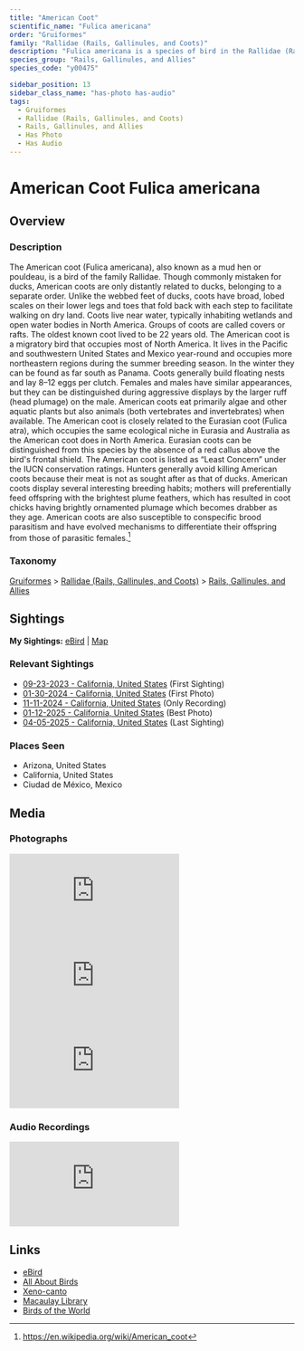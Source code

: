 ```yaml
---
title: "American Coot"
scientific_name: "Fulica americana"
order: "Gruiformes"
family: "Rallidae (Rails, Gallinules, and Coots)"
description: "Fulica americana is a species of bird in the Rallidae (Rails, Gallinules, and Coots) family. It has been observed 42 times. It has been photographed. It has been recorded."
species_group: "Rails, Gallinules, and Allies"
species_code: "y00475"

sidebar_position: 13
sidebar_class_name: "has-photo has-audio"
tags: 
  - Gruiformes
  - Rallidae (Rails, Gallinules, and Coots)
  - Rails, Gallinules, and Allies
  - Has Photo
  - Has Audio
---
```


# American Coot <span className='sci_name'>Fulica americana</span>

## Overview

### Description
The American coot (Fulica americana), also known as a mud hen or pouldeau, is a bird of the family Rallidae. Though commonly mistaken for ducks, American coots are only distantly related to ducks, belonging to a separate order. Unlike the webbed feet of ducks, coots have broad, lobed scales on their lower legs and toes that fold back with each step to facilitate walking on dry land. Coots live near water, typically inhabiting wetlands and open water bodies in North America. Groups of coots are called covers or rafts. The oldest known coot lived to be 22 years old.
The American coot is a migratory bird that occupies most of North America. It lives in the Pacific and southwestern United States and Mexico year-round and occupies more northeastern regions during the summer breeding season. In the winter they can be found as far south as Panama. Coots generally build floating nests and lay 8–12 eggs per clutch. Females and males have similar appearances, but they can be distinguished during aggressive displays by the larger ruff (head plumage) on the male. American coots eat primarily algae and other aquatic plants but also animals (both vertebrates and invertebrates) when available.
The American coot is closely related to the Eurasian coot (Fulica atra), which occupies the same ecological niche in Eurasia and Australia as the American coot does in North America. Eurasian coots can be distinguished from this species by the absence of a red callus above the bird's frontal shield.
The American coot is listed as “Least Concern” under the IUCN conservation ratings. Hunters generally avoid killing American coots because their meat is not as sought after as that of ducks.
American coots display several interesting breeding habits; mothers will preferentially feed offspring with the brightest plume feathers, which has resulted in coot chicks having brightly ornamented plumage which becomes drabber as they age. American coots are also susceptible to conspecific brood parasitism and have evolved mechanisms to differentiate their offspring from those of parasitic females.[^1]

[^1]: https://en.wikipedia.org/wiki/American_coot

### Taxonomy
[Gruiformes](/tags/gruiformes) > [Rallidae (Rails, Gallinules, and Coots)](/tags/rallidae-rails-gallinules-and-coots) > [Rails, Gallinules, and Allies](/tags/rails-gallinules-and-allies)


## Sightings

**My Sightings:** [eBird](https://ebird.org/lifelist?r=world&time=life&spp=y00475) | [Map](/map?species_code=y00475)

### Relevant Sightings

* [09-23-2023 - California, United States](https://ebird.org/checklist/S150584251) (First Sighting)
* [01-30-2024 - California, United States](https://ebird.org/checklist/S160232235) (First Photo)
* [11-11-2024 - California, United States](https://ebird.org/checklist/S202220075) (Only Recording)
* [01-12-2025 - California, United States](https://ebird.org/checklist/S209042786) (Best Photo)
* [04-05-2025 - California, United States](https://ebird.org/checklist/S223274397) (Last Sighting)

### Places Seen

* Arizona, United States
* California, United States
* Ciudad de México, Mexico



## Media
### Photographs
<iframe className="photo_iframe horizontal" src="https://macaulaylibrary.org/asset/629095513/embed" frameBorder="0" allowFullScreen></iframe>
<iframe className="photo_iframe horizontal" src="https://macaulaylibrary.org/asset/629072034/embed" frameBorder="0" allowFullScreen></iframe>
<iframe className="photo_iframe horizontal" src="https://macaulaylibrary.org/asset/614210043/embed" frameBorder="0" allowFullScreen></iframe>

### Audio Recordings
<iframe className="audio_iframe" src="https://macaulaylibrary.org/asset/626485749/embed" frameBorder="0" allowFullScreen></iframe>

## Links
* [eBird](https://ebird.org/species/y00475) 
* [All About Birds](https://www.allaboutbirds.org/guide/y00475) 
* [Xeno-canto](https://www.xeno-canto.org/species/fulica-americana) 
* [Macaulay Library](https://search.macaulaylibrary.org/catalog?taxonCode=y00475&sort=rating_rank_desc)
* [Birds of the World](https://birdsoftheworld.org/bow/species/y00475)
